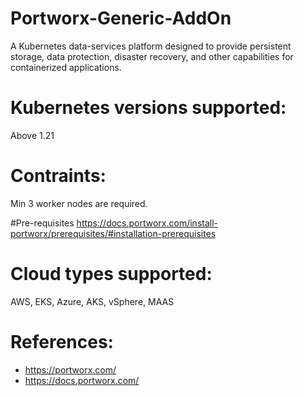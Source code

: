 # Portworx-Generic-AddOn 
A Kubernetes data-services platform designed to provide persistent storage, data protection, disaster recovery, and other capabilities for containerized applications. 

# Kubernetes versions supported:
Above 1.21

# Contraints:
Min 3 worker nodes are required.

#Pre-requisites
https://docs.portworx.com/install-portworx/prerequisites/#installation-prerequisites

# Cloud types supported:
AWS, EKS, Azure, AKS, vSphere, MAAS

# References:
  - https://portworx.com/ 
  - https://docs.portworx.com/ 

